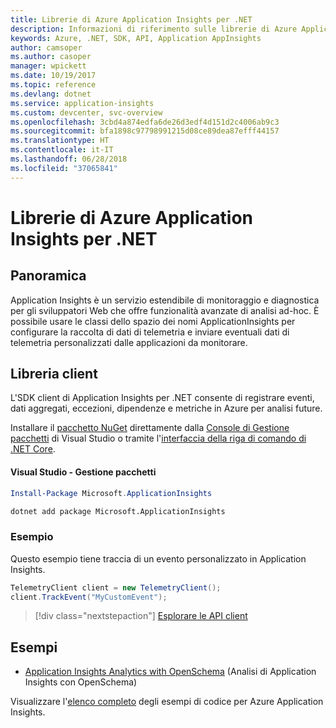 ```yaml
---
title: Librerie di Azure Application Insights per .NET
description: Informazioni di riferimento sulle librerie di Azure Application Insights per .NET
keywords: Azure, .NET, SDK, API, Application AppInsights
author: camsoper
ms.author: casoper
manager: wpickett
ms.date: 10/19/2017
ms.topic: reference
ms.devlang: dotnet
ms.service: application-insights
ms.custom: devcenter, svc-overview
ms.openlocfilehash: 3cbd4a874edfa6de26d3edf4d151d2c4006ab9c3
ms.sourcegitcommit: bfa1898c97798991215d08ce89dea87efff44157
ms.translationtype: HT
ms.contentlocale: it-IT
ms.lasthandoff: 06/28/2018
ms.locfileid: "37065841"
---
```

# <a name="azure-application-insights-libraries-for-net"></a>Librerie di Azure Application Insights per .NET

## <a name="overview"></a>Panoramica

Application Insights è un servizio estendibile di monitoraggio e diagnostica per gli sviluppatori Web che offre funzionalità avanzate di analisi ad-hoc. È possibile usare le classi dello spazio dei nomi ApplicationInsights per configurare la raccolta di dati di telemetria e inviare eventuali dati di telemetria personalizzati dalle applicazioni da monitorare.

## <a name="client-library"></a>Libreria client

L'SDK client di Application Insights per .NET consente di registrare eventi, dati aggregati, eccezioni, dipendenze e metriche in Azure per analisi future.

Installare il [pacchetto NuGet](https://www.nuget.org/packages/Microsoft.ApplicationInsights ) direttamente dalla [Console di Gestione pacchetti][PackageManager] di Visual Studio o tramite l'[interfaccia della riga di comando di .NET Core][DotNetCLI].

#### <a name="visual-studio-package-manager"></a>Visual Studio - Gestione pacchetti

```powershell
Install-Package Microsoft.ApplicationInsights 
```

```bash
dotnet add package Microsoft.ApplicationInsights 
```

### <a name="example"></a>Esempio

Questo esempio tiene traccia di un evento personalizzato in Application Insights.

```csharp
TelemetryClient client = new TelemetryClient();
client.TrackEvent("MyCustomEvent");
```

> [!div class="nextstepaction"]
> [Esplorare le API client](/dotnet/api/overview/azure/insights/client)



## <a name="samples"></a>Esempi

- [Application Insights Analytics with OpenSchema](https://azure.microsoft.com/resources/samples/guidance-appinsights-openschema/) (Analisi di Application Insights con OpenSchema)

Visualizzare l'[elenco completo](https://azure.microsoft.com/resources/samples/?service=application-insights&platform=dotnet) degli esempi di codice per Azure Application Insights.

[PackageManager]: https://docs.microsoft.com/nuget/tools/package-manager-console
[DotNetCLI]: https://docs.microsoft.com/dotnet/core/tools/dotnet-add-package

